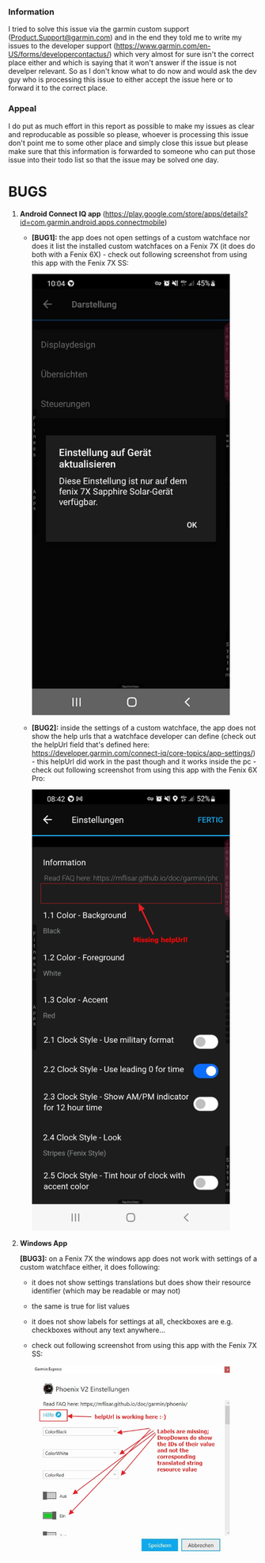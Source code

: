 ### Information

I tried to solve this issue via the garmin custom support (Product.Support@garmin.com) and in the end they told me to write my issues to the developer support (https://www.garmin.com/en-US/forms/developercontactus/) which very almost for sure isn't the correct place either and which is saying that it won't answer if the issue is not develper relevant. So as I don't know what to do now and would ask the dev guy who is processing this issue to either accept the issue here or to forward it to the correct place.

### Appeal

I do put as much effort in this report as possible to make my issues as clear and reproducable as possible so please, whoever is processing this issue don't point me to some other place and simply close this issue but please make sure that this information is forwarded to someone who can put those issue into their todo list so that the issue may be solved one day.

# BUGS

1) **Android Connect IQ app** (https://play.google.com/store/apps/details?id=com.garmin.android.apps.connectmobile)

    * **[BUG1]:** the app does not open settings of a custom watchface nor does it list the installed custom watchfaces on a Fenix 7X (it does do both with a Fenix 6X) - check out following screenshot from using this app with the Fenix 7X SS:

        <img src="Android_Fenix7X.jpg" width="400">

    * **[BUG2]:** inside the settings of a custom watchface, the app does not show the help urls that a watchface developer can define (check out the helpUrl field that's defined here: https://developer.garmin.com/connect-iq/core-topics/app-settings/) - this helpUrl did work in the past though and it works inside the pc - check out following screenshot from using this app with the Fenix 6X Pro:

        <img src="Android_Fenix6x_helpUrl.jpg" width="400">

2) **Windows App**

    **[BUG3]:** on a Fenix 7X the windows app does not work with settings of a custom watchface either, it does following:
    * it does not show settings translations but does show their resource identifier (which may be readable or may not)
    * the same is true for list values
    * it does not show labels for settings at all, checkboxes are e.g. checkboxes without any text anywhere...
    * check out following screenshot from using this app with the Fenix 7X SS:

        <img src="Window_Fenix7X_missing_texts.jpg" width="400">

        
